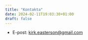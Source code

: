 ```yaml
---
title: "Kontakta"
date: 2024-02-11T19:03:30+01:00
draft: false
---
```


* E-post: kirk.easterson@gmail.com

